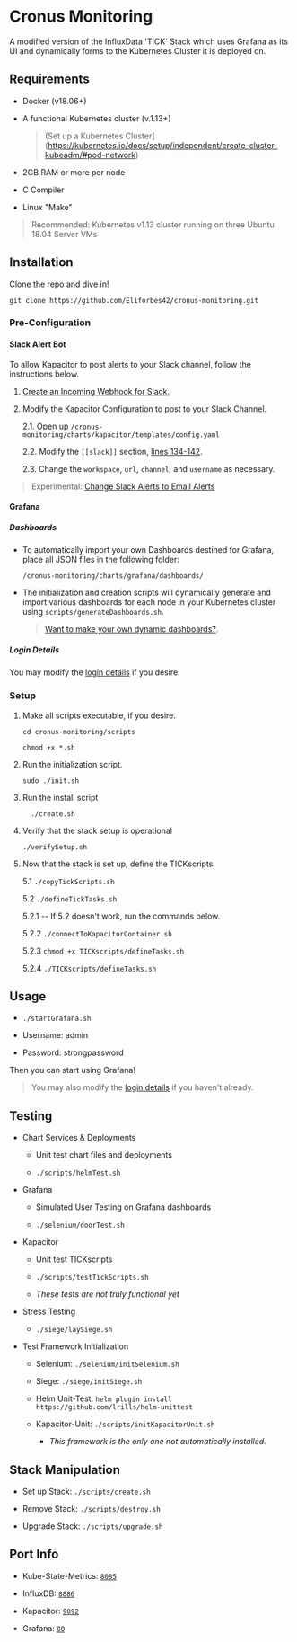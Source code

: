 
# Cronus Monitoring
A modified version of the InfluxData 'TICK' Stack which uses Grafana as its UI and dynamically forms to the Kubernetes Cluster it is deployed on.

## Requirements

- Docker (v18.06+)

- A functional Kubernetes cluster (v.1.13+)

    > (Set up a Kubernetes Cluster](https://kubernetes.io/docs/setup/independent/create-cluster-kubeadm/#pod-network)

- 2GB RAM or more per node

- C Compiler

- Linux "Make"

> Recommended: Kubernetes v1.13 cluster running on three Ubuntu 18.04 Server VMs

## Installation

Clone the repo and dive in!

`git clone https://github.com/Eliforbes42/cronus-monitoring.git`

### Pre-Configuration

#### Slack Alert Bot
To allow Kapacitor to post alerts to your Slack channel, follow the instructions below.

1. [Create an Incoming Webhook for Slack.](https://api.slack.com/incoming-webhooks)

2. Modify the Kapacitor Configuration to post to your Slack Channel.

    2.1. Open up `/cronus-monitoring/charts/kapacitor/templates/config.yaml`

    2.2. Modify the `[[slack]]` section, [lines 134-142](https://github.com/Eliforbes42/cronus-monitoring/blob/master/charts/kapacitor/templates/config.yaml#L134).
    
    2.3. Change the `workspace`, `url`, `channel`, and `username` as necessary.

> Experimental: [Change Slack Alerts to Email Alerts](https://github.com/Eliforbes42/cronus-monitoring/blob/master/scripts/README.md#slackalerttoemailsh)

#### Grafana 

##### Dashboards
- To automatically import your own Dashboards destined for Grafana, place all JSON files in the following folder: 

      /cronus-monitoring/charts/grafana/dashboards/

- The initialization and creation scripts will dynamically generate and import various dashboards for each node in your Kubernetes cluster using `scripts/generateDashboards.sh`.
  > [Want to make your own dynamic dashboards?](https://github.com/Eliforbes42/cronus-monitoring/blob/master/GRAFANA.md).

##### Login Details

You may modify the [login details](https://github.com/Eliforbes42/cronus-monitoring/blob/master/charts/grafana/values.yaml#L112) if you desire.

### Setup
1.   Make all scripts executable, if you desire.
         
         cd cronus-monitoring/scripts

         chmod +x *.sh

2.   Run the initialization script.
                   
         sudo ./init.sh

3. Run the install script

         ./create.sh

4.   Verify that the stack setup is operational

         ./verifySetup.sh

5.   Now that the stack is set up, define the TICKscripts.

        5.1 `./copyTickScripts.sh`  

        5.2 `./defineTickTasks.sh`

        5.2.1 -- If 5.2 doesn't work, run the commands below.       

        5.2.2 `./connectToKapacitorContainer.sh`

        5.2.3 `chmod +x TICKscripts/defineTasks.sh`

        5.2.4 `./TICKscripts/defineTasks.sh`

## Usage

-  `./startGrafana.sh`

- Username: admin

- Password: strongpassword

Then you can start using Grafana!

> You may also modify the [login details](https://github.com/Eliforbes42/cronus-monitoring/blob/master/charts/grafana/values.yaml#L112) if you haven't already.

## Testing

- Chart Services & Deployments

    -  Unit test chart files and deployments

    -  `./scripts/helmTest.sh`

- Grafana

    - Simulated User Testing on Grafana dashboards

    - `./selenium/doorTest.sh`

- Kapacitor

    - Unit test TICKscripts

    - `./scripts/testTickScripts.sh`

    - *These tests are not truly functional yet*

- Stress Testing

    - `./siege/laySiege.sh`

- Test Framework Initialization

    - Selenium: `./selenium/initSelenium.sh`

    - Siege: `./siege/initSiege.sh`

    - Helm Unit-Test: `helm plugin install https://github.com/lrills/helm-unittest`

    - Kapacitor-Unit: `./scripts/initKapacitorUnit.sh`

        - *This framework is the only one not automatically installed.*

## Stack Manipulation

- Set up Stack:  `./scripts/create.sh`

- Remove Stack:  `./scripts/destroy.sh`

- Upgrade Stack: `./scripts/upgrade.sh`        

## Port Info
* Kube-State-Metrics: [`8085`](https://github.com/Eliforbes42/cronus-monitoring/blob/master/charts/kube-state-metrics/values.yaml#L8)

* InfluxDB: [`8086`](https://github.com/Eliforbes42/cronus-monitoring/blob/master/charts/influxdb/values.yaml#L103)

* Kapacitor: [`9092`](https://github.com/Eliforbes42/cronus-monitoring/blob/master/charts/kapacitor/templates/config.yaml#L17)

* Grafana: [`80`](https://github.com/Eliforbes42/cronus-monitoring/blob/master/charts/grafana/values.yaml#L58)
